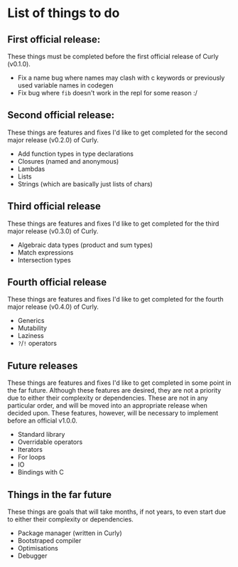 # List of things to do
## First official release:
These things must be completed before the first official release of Curly (v0.1.0).
- Fix a name bug where names may clash with c keywords or previously used variable names in codegen
- Fix bug where `fib` doesn't work in the repl for some reason :/

## Second official release:
These things are features and fixes I'd like to get completed for the second major release (v0.2.0) of Curly.
- Add function types in type declarations
- Closures (named and anonymous)
- Lambdas
- Lists
- Strings (which are basically just lists of chars)

## Third official release
These things are features and fixes I'd like to get completed for the third major release (v0.3.0) of Curly.
- Algebraic data types (product and sum types)
- Match expressions
- Intersection types

## Fourth official release
These things are features and fixes I'd like to get completed for the fourth major release (v0.4.0) of Curly.
- Generics
- Mutability
- Laziness
- `?`/`!` operators

## Future releases
These things are features and fixes I'd like to get completed in some point in the far future. Although these features are desired, they are not a priority due to either their complexity or dependencies. These are not in any particular order, and will be moved into an appropriate release when decided upon. These features, however, will be necessary to implement before an official v1.0.0.
- Standard library
- Overridable operators
- Iterators
- For loops
- IO
- Bindings with C

## Things in the far future
These things are goals that will take months, if not years, to even start due to either their complexity or dependencies.
- Package manager (written in Curly)
- Bootstraped compiler
- Optimisations
- Debugger

